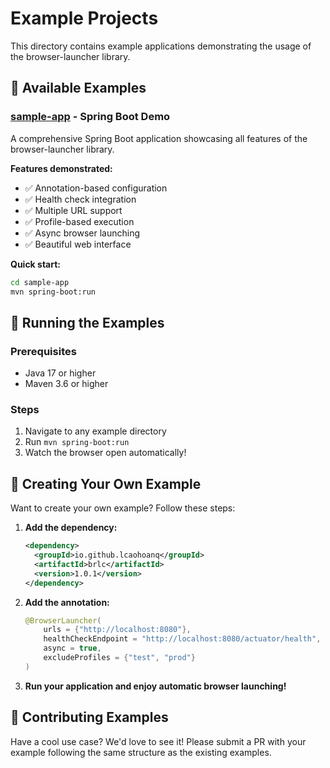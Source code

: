 # Example Projects

This directory contains example applications demonstrating the usage of the browser-launcher library.

## 📁 Available Examples

### [sample-app](./sample-app/) - Spring Boot Demo

A comprehensive Spring Boot application showcasing all features of the browser-launcher library.

**Features demonstrated:**

- ✅ Annotation-based configuration
- ✅ Health check integration
- ✅ Multiple URL support
- ✅ Profile-based execution
- ✅ Async browser launching
- ✅ Beautiful web interface

**Quick start:**

```bash
cd sample-app
mvn spring-boot:run
```

## 🚀 Running the Examples

### Prerequisites

- Java 17 or higher
- Maven 3.6 or higher

### Steps

1. Navigate to any example directory
2. Run `mvn spring-boot:run`
3. Watch the browser open automatically!

## 📝 Creating Your Own Example

Want to create your own example? Follow these steps:

1. **Add the dependency:**

   ```xml
   <dependency>
     <groupId>io.github.lcaohoanq</groupId>
     <artifactId>brlc</artifactId>
     <version>1.0.1</version>
   </dependency>
   ```

2. **Add the annotation:**

   ```java
   @BrowserLauncher(
       urls = {"http://localhost:8080"},
       healthCheckEndpoint = "http://localhost:8080/actuator/health",
       async = true,
       excludeProfiles = {"test", "prod"}
   )
   ```

3. **Run your application and enjoy automatic browser launching!**

## 🤝 Contributing Examples

Have a cool use case? We'd love to see it! Please submit a PR with your example following the same structure as the existing examples.
